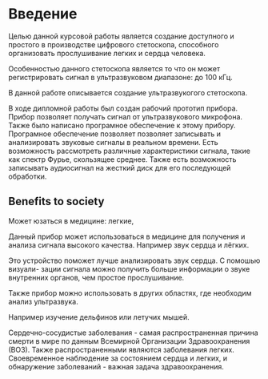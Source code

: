 # Введение
Целью данной курсовой работы является создание доступного и простого в производстве цифрового стетоскопа, способного организовать прослушивание легких и сердца человека.

Особенностью данного стетоскопа является то что он может регистрировать сигнал в ультразвуковом диапазоне: до 100 кГц.

В данной работе описывается создание ультразвукогого стетоскопа.

В ходе дипломной работы был создан рабочий прототип прибора. Прибор позволяет получать сигнал от ультразвукового микрофона. Также было написано програмное обеспечение к этому прибору. Програмное обеспечение позволяет позволяет записывать и анализировать звуковые сигналы в реальном времени. Есть возможность рассмотреть различные характеристики сигнала, такие как спектр Фурье, скользящее среднее. Также есть возможность записывать аудиосигнал на жесткий диск для его последующей обработки.

## Benefits to society
Может юзаться в медицине: легкие, 

Данный прибор может использоваться в медицине для получения и анализа сигнала высокого качества. Например звук сердца и лёгких. 

Это устройство поможет лучше анализировать звук сердца. С помошью визуали- зации сигнала можно получить больше информации о звуке внутренних органов, чем простое прослушивание.

Также прибор можно использовать в других областях, где необходим анализ ультразвука. 

Например изучение дельфинов или летучих мышей. 

Сердечно-сосудистые заболевания - самая распространенная причина смерти в мире по данным Всемирной Организации Здравоохранения (ВОЗ). Также распространенными являются заболевания легких. Своевременное наблюдение за состоянием сердца и легких, и обнаружение заболеваний - важная задача здравоохранения.

